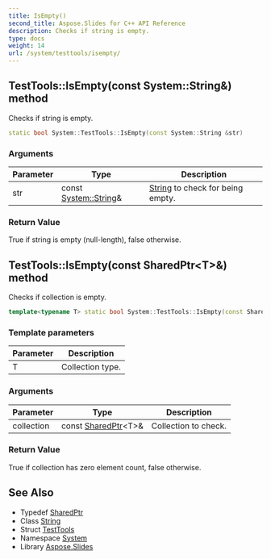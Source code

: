 ```yaml
---
title: IsEmpty()
second_title: Aspose.Slides for C++ API Reference
description: Checks if string is empty.
type: docs
weight: 14
url: /system/testtools/isempty/
---
```

## TestTools::IsEmpty(const System::String\&) method


Checks if string is empty.

```cpp
static bool System::TestTools::IsEmpty(const System::String &str)
```


### Arguments

| Parameter | Type | Description |
| --- | --- | --- |
| str | const [System::String](../../string/)\& | [String](../../string/) to check for being empty. |

### Return Value

True if string is empty (null-length), false otherwise.

## TestTools::IsEmpty(const SharedPtr\<T\>\&) method


Checks if collection is empty.

```cpp
template<typename T> static bool System::TestTools::IsEmpty(const SharedPtr<T> &collection)
```


### Template parameters

| Parameter | Description |
| --- | --- |
| T | Collection type. |

### Arguments

| Parameter | Type | Description |
| --- | --- | --- |
| collection | const [SharedPtr](../../sharedptr/)\<T\>\& | Collection to check. |

### Return Value

True if collection has zero element count, false otherwise.

## See Also

* Typedef [SharedPtr](../../sharedptr/)
* Class [String](../../string/)
* Struct [TestTools](../)
* Namespace [System](../../)
* Library [Aspose.Slides](../../../)